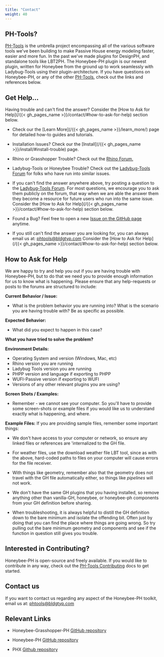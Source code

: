```yaml
---
title: "Contact"
weight: 40
---
```


## PH-Tools?
[PH-Tools](http://www.passivehousetools.com/) is the umbrella project encompassing all of the various software tools we've been building to make Passive House energy modeling faster, easier and more fun. In the past we've made plugins for DesignPH, and standalone tools like LBT2PH. The Honeybee-PH plugin is our newest plugin, written for Honeybee from the ground up to work seamlessly with Ladybug-Tools using their plugin-architecture. If you have questions on Honeybee-PH, or any of the other [PH-Tools](http://www.passivehousetools.com/), check out the links and references below.


## Get Help...
Having trouble and can't find the answer? Consider the [How to Ask for Help](/{{< gh_pages_name >}}/contact/#how-to-ask-for-help) section below.
- Check our the [Learn More](/{{< gh_pages_name >}}/learn_more/) page for detailed how-to guides and tutorials.

- Installation Issues? Check our the [Install](/{{< gh_pages_name >}}/install/#install-trouble) page.

- Rhino or Grasshopper Trouble? Check out the [Rhino Forum.](https://discourse.mcneel.com/)

- Ladybug-Tools or Honeybee Trouble? Check out the [Ladybug-Tools Forum](https://discourse.ladybug.tools/) for folks who have run into similar issues.

- If you can't find the answer anywhere above, try posting a question to the [Ladybug-Tools Forum](https://discourse.ladybug.tools/). For most questions, we encourage you to ask them publicly on the forum, that way when we are able the answer them they become a resource for future users who run into the same issue. Consider the [How to Ask for Help](/{{< gh_pages_name >}}/contact/#how-to-ask-for-help) section below.

- Found a Bug? Feel free to open a new [Issue on the GitHub page](https://github.com/PH-Tools/honeybee_grasshopper_ph/issues) anytime.

- If you still can't find the answer you are looking for, you can always email us at: phtools@bldgtyp.com Consider the [How to Ask for Help](/{{< gh_pages_name >}}/contact/#how-to-ask-for-help) section below.

## How to Ask for Help
We are happy to try and help you out if you are having trouble with Honeybee-PH, but
to do that we need you to provide enough information for us to know what is happening. Please ensure that any help-requests or posts to the forums are structured to include:

**Current Behavior / Issue:**
- What is the problem behavior you are running into? What is  the scenario you are having trouble with? Be as specific as possible.

**Expected Behavior:**
- What did you expect to happen in this case?

**What you have tried to solve the problem?**

**Environment Details:**
- Operating System and version (Windows, Mac, etc)
- Rhino version you are running
- Ladybug Tools version you are running
- PHPP version and language if exporting to PHPP
- WUFI-Passive version if exporting to WUFI
- Versions of any other relevant plugins you are using?

**Screen Shots / Examples:**
- Remember - we cannot see your computer. So you'll have to provide some screen-shots or example files if you would like us to understand exactly what is happening, and where. 

**Example Files:**
If you are providing sample files, remember some important things:

- We don't have access to your computer or network, so ensure any linked files or references are 'internalized to the GH file. 

- For weather files, use the download weather file LBT tool, since as with the above, hard-coded paths to files on your computer will cause errors for the file receiver.

- With things like geometry, remember also that the geometry does not travel with the GH file automatically either, so things like *pipelines* will not work.

- We don't have the same GH plugins that you having installed, so remove anything other than vanilla-GH, honeybee, or honeybee-ph components from your GH definition before sharing.

- When troubleshooting, it is always helpful to distill the GH definition down to the bare minimum and isolate the offending bit. Often just by doing that you can find the place where things are going wrong. So try pulling out the bare minimum geometry and components and see if the function in question still gives you trouble.


## Interested in Contributing?
Honeybee-PH is open-source and freely available. If you would like to contribute in any way, check out the [PH-Tools Contributing](https://github.com/PH-Tools/contributing) docs to get started.

## Contact us
If you want to contact us regarding any aspect of the Honeybee-PH toolkit, email us at: phtools@bldgtyp.com

## Relevant Links
- Honeybee-Grasshopper-PH [GitHub repository](https://github.com/PH-Tools/honeybee_grasshopper_ph)

- Honeybee-PH [GitHub repository](https://github.com/PH-Tools/honeybee_ph)

- PHX [Github repository](https://github.com/PH-Tools/PHX)
